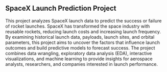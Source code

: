 ## SpaceX Launch Prediction Project
This project analyzes SpaceX launch data to predict the success or failure of rocket launches. 
SpaceX has transformed the space industry with reusable rockets, reducing launch costs and increasing launch frequency. 
By examining historical launch data, payloads, launch sites, and orbital parameters, this project aims to uncover the factors that influence launch outcomes and build predictive models to forecast success.
The project combines data wrangling, exploratory data analysis (EDA), interactive visualizations, and machine learning to provide insights for aerospace analysts, researchers, and companies interested in launch performance.

